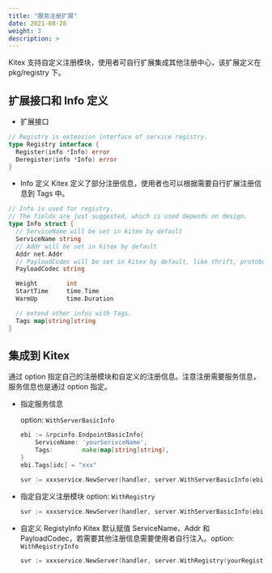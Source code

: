 ```yaml
---
title: "服务注册扩展"
date: 2021-08-26
weight: 3
description: >
---
```


Kitex 支持自定义注册模块，使用者可自行扩展集成其他注册中心，该扩展定义在 pkg/registry 下。

## 扩展接口和 Info 定义
- 扩展接口

```go
// Registry is extension interface of service registry.
type Registry interface {
  Register(info *Info) error
  Deregister(info *Info) error
}
```

- Info 定义
Kitex 定义了部分注册信息，使用者也可以根据需要自行扩展注册信息到 Tags 中。
```go
// Info is used for registry.
// The fields are just suggested, which is used depends on design.
type Info struct {
  // ServiceName will be set in kitex by default
  ServiceName string
  // Addr will be set in kitex by default
  Addr net.Addr
  // PayloadCodec will be set in kitex by default, like thrift, protobuf
  PayloadCodec string

  Weight        int
  StartTime     time.Time
  WarmUp        time.Duration

  // extend other infos with Tags.
  Tags map[string]string
}
```

## 集成到 Kitex
通过 option 指定自己的注册模块和自定义的注册信息。注意注册需要服务信息，服务信息也是通过 option 指定。

- 指定服务信息

  option: `WithServerBasicInfo`

  ```go
  ebi := &rpcinfo.EndpointBasicInfo{
      ServiceName: 'yourSerivceName',
      Tags:        make(map[string]string),
  }
  ebi.Tags[idc] = "xxx"

  svr := xxxservice.NewServer(handler, server.WithServerBasicInfo(ebi))
  ```

- 指定自定义注册模块
  option: `WithRegistry`

  ```go
  svr := xxxservice.NewServer(handler, server.WithServerBasicInfo(ebi), server.WithRegistry(yourRegistry))
  ```
- 自定义 RegistyInfo 
  Kitex 默认赋值 ServiceName、Addr 和 PayloadCodec，若需要其他注册信息需要使用者自行注入。option:  `WithRegistryInfo`

  ```go
  svr := xxxservice.NewServer(handler, server.WithRegistry(yourRegistry), server.WithRegistryInfo(yourRegistryInfo))
  ```